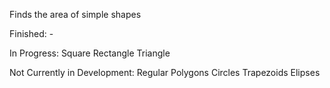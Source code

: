Finds the area of simple shapes

Finished:
    -

In Progress:
    Square
    Rectangle
    Triangle

Not Currently in Development:
    Regular Polygons
    Circles
    Trapezoids
    Elipses